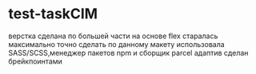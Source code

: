 # test-taskCIM
верстка сделана по большей части на основе flex
старалась максимально точно сделать по данному макету
использовала SASS/SCSS,менеджер пакетов npm и сборщик parcel
адаптив сделан  брейкпоинтами
